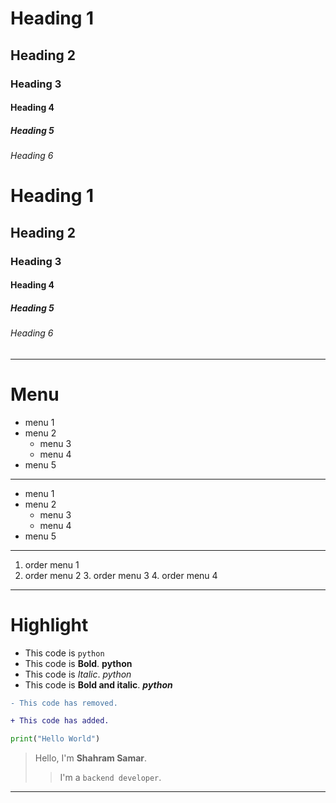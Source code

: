 # Heading 1
## Heading 2
### Heading 3
#### Heading 4
##### Heading 5
###### Heading 6


<H1>Heading 1</H1>
<H2>Heading 2</H2>
<H3>Heading 3</H3>
<H4>Heading 4</H4>
<H5>Heading 5</H5>
<H6>Heading 6</H6>

---
# Menu
- menu 1
- menu 2
    - menu 3
    - menu 4
- menu 5
---
<ul>  <li>menu 1</li>
<li>menu 2 <ul>
<li>menu 3</li>
<li>menu 4</li>
</ul></li>
<li>menu 5</li></ul>

---
1. order menu 1
2. order menu 2
    3. order menu 3
        4. order menu 4
---
# Highlight
- This code is `python`
- This code is __Bold__. **python**
- This code is _Italic_. *python*
- This code is __Bold and italic__. ***python***   

```diff
- This code has removed.

+ This code has added.
```

```python
print("Hello World")
```

> Hello, I'm **Shahram Samar**.
>> I'm a `backend developer`.
---
